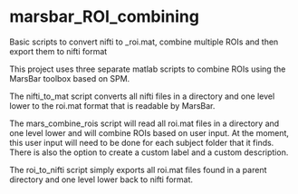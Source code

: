 # marsbar_ROI_combining
Basic scripts to convert nifti to _roi.mat, combine multiple ROIs and then export them to nifti format

This project uses three separate matlab scripts to combine ROIs using the MarsBar toolbox based on SPM.

The nifti_to_mat script converts all nifti files in a directory and one level lower to the roi.mat format that is readable by MarsBar. 

The mars_combine_rois script will read all roi.mat files in a directory and one level lower and will combine ROIs based on user input. At the moment, this user input will need to be done for each subject
folder that it finds. There is also the option to create a custom label and a custom description.

The roi_to_nifti script simply exports all roi.mat files found in a parent directory and one level lower back to nifti format.
